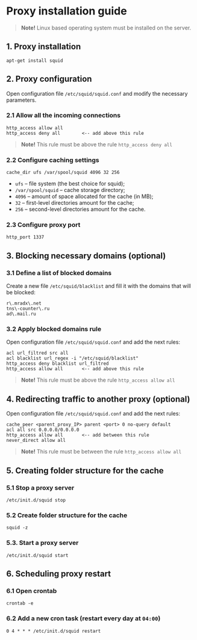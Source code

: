 # Proxy installation guide

> **Note!** Linux based operating system must be installed on the server.

## 1. Proxy installation
```shell
apt-get install squid
```

## 2. Proxy configuration
Open configuration file `/etc/squid/squid.conf` and modify the necessary parameters.

### 2.1 Allow all the incoming connections
```
http_access allow all
http_access deny all        <-- add above this rule
```
> **Note!** This rule must be above the rule `http_access deny all`

### 2.2 Configure caching settings
```
cache_dir ufs /var/spool/squid 4096 32 256
```
- `ufs` &ndash; file system (the best choice for squid);
- `/var/spool/squid` &ndash; cache storage directory;
- `4096` &ndash; amount of space allocated for the cache (in MB);
- `32` &ndash; first-level directories amount for the cache;
- `256` &ndash; second-level directories amount for the cache.

### 2.3 Configure proxy port
```
http_port 1337
```

## 3. Blocking necessary domains (optional)

### 3.1 Define a list of blocked domains
Create a new file `/etc/squid/blacklist` and fill it with the domains that will be blocked:
```
r\.mradx\.net
tns\-counter\.ru
ad\.mail.ru
```

### 3.2 Apply blocked domains rule
Open configuration file `/etc/squid/squid.conf` and add the next rules:
```
acl url_filtred src all
acl blacklist url_regex -i "/etc/squid/blacklist"
http_access deny blacklist url_filtred
http_access allow all       <-- add above this rule
```
> **Note!** This rule must be above the rule `http_access allow all`

## 4. Redirecting traffic to another proxy (optional)
Open configuration file `/etc/squid/squid.conf` and add the next rules:
```
cache_peer <parent_proxy_IP> parent <port> 0 no-query default
acl all src 0.0.0.0/0.0.0.0
http_access allow all       <-- add between this rule
never_direct allow all
```
> **Note!** This rule must be between the rule `http_access allow all`

## 5. Creating folder structure for the cache
### 5.1 Stop a proxy server
```shell
/etc/init.d/squid stop
```

### 5.2 Create folder structure for the cache
```shell
squid -z
```

### 5.3. Start a proxy server
```shell
/etc/init.d/squid start
```

## 6. Scheduling proxy restart
### 6.1 Open crontab
```shell
crontab -e
```

### 6.2 Add a new cron task (restart every day at `04:00`)
```
0 4 * * * /etc/init.d/squid restart
```
